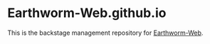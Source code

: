 # Earthworm-Web.github.io
This is the backstage management repository for [Earthworm-Web](https://Earthworm-Web.github.io).